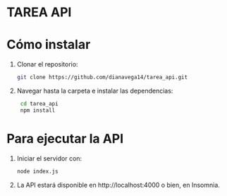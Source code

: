 # TAREA API
# Cómo instalar 
1. Clonar el repositorio:
   ```bash
   git clone https://github.com/dianavega14/tarea_api.git
2. Navegar hasta la carpeta e instalar las dependencias:
   ```bash
    cd tarea_api
    npm install

# Para ejecutar la API
1. Iniciar el servidor con:
   ```bash
   node index.js
2. La API estará disponible en http://localhost:4000 o bien, en Insomnia.
